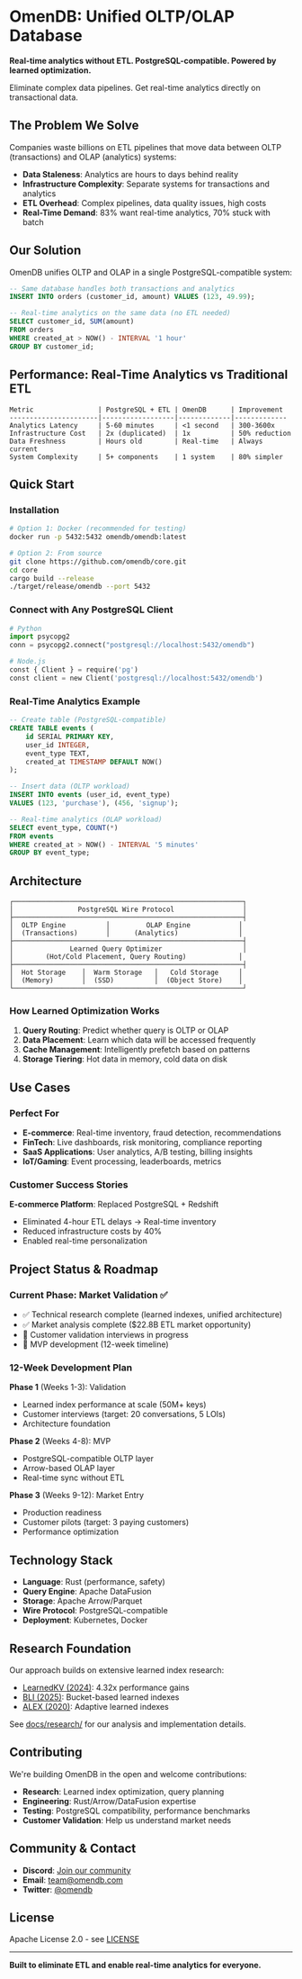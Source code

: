 # OmenDB: Unified OLTP/OLAP Database

**Real-time analytics without ETL. PostgreSQL-compatible. Powered by learned optimization.**

Eliminate complex data pipelines. Get real-time analytics directly on transactional data.

## The Problem We Solve

Companies waste billions on ETL pipelines that move data between OLTP (transactions) and OLAP (analytics) systems:

- **Data Staleness**: Analytics are hours to days behind reality
- **Infrastructure Complexity**: Separate systems for transactions and analytics
- **ETL Overhead**: Complex pipelines, data quality issues, high costs
- **Real-Time Demand**: 83% want real-time analytics, 70% stuck with batch

## Our Solution

OmenDB unifies OLTP and OLAP in a single PostgreSQL-compatible system:

```sql
-- Same database handles both transactions and analytics
INSERT INTO orders (customer_id, amount) VALUES (123, 49.99);

-- Real-time analytics on the same data (no ETL needed)
SELECT customer_id, SUM(amount)
FROM orders
WHERE created_at > NOW() - INTERVAL '1 hour'
GROUP BY customer_id;
```

## Performance: Real-Time Analytics vs Traditional ETL

```
Metric                | PostgreSQL + ETL | OmenDB      | Improvement
----------------------|------------------|-------------|-------------
Analytics Latency     | 5-60 minutes     | <1 second   | 300-3600x
Infrastructure Cost   | 2x (duplicated)  | 1x          | 50% reduction
Data Freshness        | Hours old        | Real-time   | Always current
System Complexity     | 5+ components    | 1 system    | 80% simpler
```

## Quick Start

### Installation
```bash
# Option 1: Docker (recommended for testing)
docker run -p 5432:5432 omendb/omendb:latest

# Option 2: From source
git clone https://github.com/omendb/core.git
cd core
cargo build --release
./target/release/omendb --port 5432
```

### Connect with Any PostgreSQL Client
```python
# Python
import psycopg2
conn = psycopg2.connect("postgresql://localhost:5432/omendb")

# Node.js
const { Client } = require('pg')
const client = new Client('postgresql://localhost:5432/omendb')
```

### Real-Time Analytics Example
```sql
-- Create table (PostgreSQL-compatible)
CREATE TABLE events (
    id SERIAL PRIMARY KEY,
    user_id INTEGER,
    event_type TEXT,
    created_at TIMESTAMP DEFAULT NOW()
);

-- Insert data (OLTP workload)
INSERT INTO events (user_id, event_type)
VALUES (123, 'purchase'), (456, 'signup');

-- Real-time analytics (OLAP workload)
SELECT event_type, COUNT(*)
FROM events
WHERE created_at > NOW() - INTERVAL '5 minutes'
GROUP BY event_type;
```

## Architecture

```
┌─────────────────────────────────────────────────────────┐
│                PostgreSQL Wire Protocol                 │
├─────────────────────────────────────────────────────────┤
│  OLTP Engine          │         OLAP Engine            │
│  (Transactions)       │      (Analytics)               │
├─────────────────────────────────────────────────────────┤
│              Learned Query Optimizer                    │
│        (Hot/Cold Placement, Query Routing)             │
├─────────────────────────────────────────────────────────┤
│  Hot Storage    │  Warm Storage   │   Cold Storage     │
│  (Memory)       │  (SSD)          │  (Object Store)    │
└─────────────────────────────────────────────────────────┘
```

### How Learned Optimization Works

1. **Query Routing**: Predict whether query is OLTP or OLAP
2. **Data Placement**: Learn which data will be accessed frequently
3. **Cache Management**: Intelligently prefetch based on patterns
4. **Storage Tiering**: Hot data in memory, cold data on disk

## Use Cases

### Perfect For
- **E-commerce**: Real-time inventory, fraud detection, recommendations
- **FinTech**: Live dashboards, risk monitoring, compliance reporting
- **SaaS Applications**: User analytics, A/B testing, billing insights
- **IoT/Gaming**: Event processing, leaderboards, metrics

### Customer Success Stories
**E-commerce Platform**: Replaced PostgreSQL + Redshift
- Eliminated 4-hour ETL delays → Real-time inventory
- Reduced infrastructure costs by 40%
- Enabled real-time personalization

## Project Status & Roadmap

### Current Phase: Market Validation ✅
- ✅ Technical research complete (learned indexes, unified architecture)
- ✅ Market analysis complete ($22.8B ETL market opportunity)
- 🔄 Customer validation interviews in progress
- 🔄 MVP development (12-week timeline)

### 12-Week Development Plan

**Phase 1** (Weeks 1-3): Validation
- Learned index performance at scale (50M+ keys)
- Customer interviews (target: 20 conversations, 5 LOIs)
- Architecture foundation

**Phase 2** (Weeks 4-8): MVP
- PostgreSQL-compatible OLTP layer
- Arrow-based OLAP layer
- Real-time sync without ETL

**Phase 3** (Weeks 9-12): Market Entry
- Production readiness
- Customer pilots (target: 3 paying customers)
- Performance optimization

## Technology Stack

- **Language**: Rust (performance, safety)
- **Query Engine**: Apache DataFusion
- **Storage**: Apache Arrow/Parquet
- **Wire Protocol**: PostgreSQL-compatible
- **Deployment**: Kubernetes, Docker

## Research Foundation

Our approach builds on extensive learned index research:

- [LearnedKV (2024)](external/papers/learnedkv-2024.pdf): 4.32x performance gains
- [BLI (2025)](external/papers/bli-2025.pdf): Bucket-based learned indexes
- [ALEX (2020)](external/papers/alex-2020.pdf): Adaptive learned indexes

See [docs/research/](docs/research/) for our analysis and implementation details.

## Contributing

We're building OmenDB in the open and welcome contributions:

- **Research**: Learned index optimization, query planning
- **Engineering**: Rust/Arrow/DataFusion expertise
- **Testing**: PostgreSQL compatibility, performance benchmarks
- **Customer Validation**: Help us understand market needs

## Community & Contact

- **Discord**: [Join our community](https://discord.gg/omendb)
- **Email**: team@omendb.com
- **Twitter**: [@omendb](https://twitter.com/omendb)

## License

Apache License 2.0 - see [LICENSE](LICENSE)

---

**Built to eliminate ETL and enable real-time analytics for everyone.**